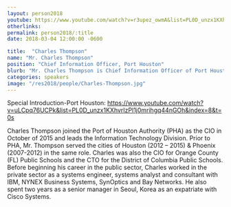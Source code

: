 ```yaml
---
layout: person2018
youtube: https://www.youtube.com/watch?v=r3upez_owmA&list=PL0D_unzx1KXhvrIzPl1j0mrihgq44nGOh&index=9&t=14s
otherlinks: 
permalink: person2018/:title
date: 2018-03-04 12:00:00 -0600

title:  "Charles Thompson"
name: "Mr. Charles Thompson"
position: "Chief Information Officer, Port Houston"
blurb: "Mr. Charles Thompson is Chief Information Officer of Port Houston."
categories: speakers
image: "/res2018/people/Charles-Thompson.jpg"
---
```

Special Introduction-Port Houston:
https://www.youtube.com/watch?v=uLCpq76UCPk&list=PL0D_unzx1KXhvrIzPl1j0mrihgq44nGOh&index=8&t=0s

Charles Thompson joined the Port of Houston Authority (PHA) as the CIO in October of 2015 and leads the Information Technology Division. Prior to PHA, Mr. Thompson served the cities of Houston (2012 – 2015) & Phoenix (2007-2012) in the same role. Charles was also the CIO for Orange County (FL) Public Schools and the CTO for the District of Columbia Public Schools. Before beginning his career in the public sector, Charles worked in the private sector as a systems engineer, systems analyst and consultant with IBM, NYNEX Business Systems, SynOptics and Bay Networks. He also spent two years as a senior manager in Seoul, Korea as an expatriate with Cisco Systems.
